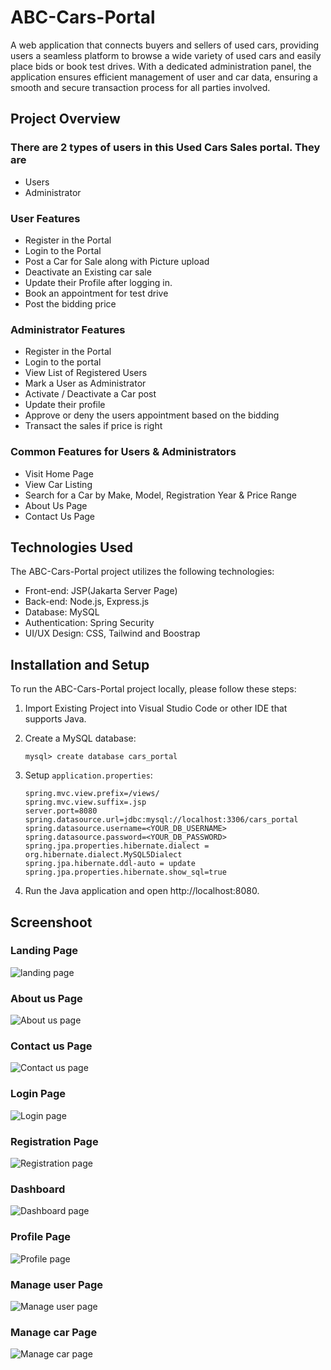 # ABC-Cars-Portal

A web application that connects buyers and sellers of used cars, providing users a seamless platform to browse a wide variety of used cars and easily place bids or book test drives. With a dedicated administration panel, the application ensures efficient management of user and car data, ensuring a smooth and secure transaction process for all parties involved.

## Project Overview

### There are 2 types of users in this Used Cars Sales portal. They are

- Users
- Administrator


### User Features

- Register in the Portal
- Login to the Portal
- Post a Car for Sale along with Picture upload
- Deactivate an Existing car sale
- Update their Profile after logging in.
- Book an appointment for test drive
- Post the bidding price

### Administrator Features

- Register in the Portal
- Login to the portal
- View List of Registered Users
- Mark a User as Administrator
- Activate / Deactivate a Car post
- Update their profile
- Approve or deny the users appointment based on the bidding
- Transact the sales if price is right

### Common Features for Users & Administrators

- Visit Home Page
- View Car Listing
- Search for a Car by Make, Model, Registration Year & Price Range
- About Us Page
- Contact Us Page

## Technologies Used

The ABC-Cars-Portal project utilizes the following technologies:

- Front-end: JSP(Jakarta Server Page)
- Back-end: Node.js, Express.js
- Database: MySQL
- Authentication: Spring Security
- UI/UX Design: CSS, Tailwind and Boostrap

## Installation and Setup

To run the ABC-Cars-Portal project locally, please follow these steps:

1. Import Existing Project into Visual Studio Code or other IDE that supports Java.
2. Create a MySQL database:

    ```
    mysql> create database cars_portal
    ```

3. Setup `application.properties`:

    ```
    spring.mvc.view.prefix=/views/
    spring.mvc.view.suffix=.jsp
    server.port=8080
    spring.datasource.url=jdbc:mysql://localhost:3306/cars_portal
    spring.datasource.username=<YOUR_DB_USERNAME>
    spring.datasource.password=<YOUR_DB_PASSWORD>   
    spring.jpa.properties.hibernate.dialect = org.hibernate.dialect.MySQL5Dialect
    spring.jpa.hibernate.ddl-auto = update
    spring.jpa.properties.hibernate.show_sql=true
    ```

4. Run the Java application and open http://localhost:8080.

## Screenshoot
### Landing Page
![landing page](https://github.com/aguswirayasa/ABC-Cars-Portal/blob/main/ABC%20Cars%20Portal%20Screenshoot/landing.png)

### About us Page
![About us page](https://github.com/aguswirayasa/ABC-Cars-Portal/blob/main/ABC%20Cars%20Portal%20Screenshoot/about-us.png)
### Contact us Page

![Contact us page](https://github.com/aguswirayasa/ABC-Cars-Portal/blob/main/ABC%20Cars%20Portal%20Screenshoot/contact-us.png)

### Login Page
![Login page](https://github.com/aguswirayasa/ABC-Cars-Portal/blob/main/ABC%20Cars%20Portal%20Screenshoot/login.png)

### Registration Page
![Registration page](https://github.com/aguswirayasa/ABC-Cars-Portal/blob/main/ABC%20Cars%20Portal%20Screenshoot/registration.png)

### Dashboard
![Dashboard page](https://github.com/aguswirayasa/ABC-Cars-Portal/blob/main/ABC%20Cars%20Portal%20Screenshoot/dashboard.png)

### Profile Page
![Profile page](https://github.com/aguswirayasa/ABC-Cars-Portal/blob/main/ABC%20Cars%20Portal%20Screenshoot/profile.png)

### Manage user Page
![Manage user page](https://github.com/aguswirayasa/ABC-Cars-Portal/blob/main/ABC%20Cars%20Portal%20Screenshoot/user-management.png)

### Manage car Page
![Manage car page](https://github.com/aguswirayasa/ABC-Cars-Portal/blob/main/ABC%20Cars%20Portal%20Screenshoot/car-management.png)


   


